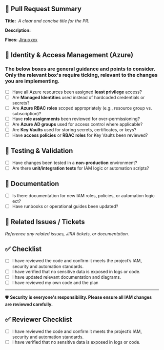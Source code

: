 
## 🚀 Pull Request Summary

**Title:**  
_A clear and concise title for the PR._

**Description:**  
<!--
Provide a concise summary of what this PR changes related to Azure IAM.
Example: "Add new Azure RBAC role assignment for monitoring service principal" or
"Update automation script to rotate Azure Key Vault access policies"
-->

**Fixes:** [Jira-xxxx](https://dsdmoj.atlassian.net/browse/IDAM-xxxx)

## 🔐 Identity & Access Management (Azure)

### The below boxes are general guidance and points to consider. Only the relevant box's require ticking, relevant to the changes you are implementing.  

- [ ] Have all Azure resources been assigned **least privilege** access?
- [ ] Are **Managed Identities** used instead of hardcoded credentials or secrets?
- [ ] Are **Azure RBAC roles** scoped appropriately (e.g., resource group vs. subscription)?
- [ ] Have **role assignments** been reviewed for over-permissioning?
- [ ] Are **Azure AD groups** used for access control where applicable?
- [ ] Are **Key Vaults** used for storing secrets, certificates, or keys?
- [ ] Have **access policies** or **RBAC roles** for Key Vaults been reviewed?

## 🧪 Testing & Validation

- [ ] Have changes been tested in a **non-production** environment?
- [ ] Are there **unit/integration tests** for IAM logic or automation scripts?

## 📄 Documentation

- [ ] Is there documentation for new IAM roles, policies, or automation logic ect?
- [ ] Have runbooks or operational guides been updated?

## 📎 Related Issues / Tickets

_Reference any related issues, JIRA tickets, or documentation._

## ✅ Checklist

- [ ] I have reviewed the code and confirm it meets the project’s IAM, security and automation standards.
- [ ] I have verified that no sensitive data is exposed in logs or code.
- [ ] I have updated relevant documentation and diagrams.
- [ ] I have reviewed my own code and the plan

---

🛡️ **Security is everyone's responsibility. Please ensure all IAM changes are reviewed carefully.**

## ✅ Reviewer Checklist
- [ ] I have reviewed the code and confirm it meets the project’s IAM, security and automation standards.
- [ ] I have verified that no sensitive data is exposed in logs or code.
